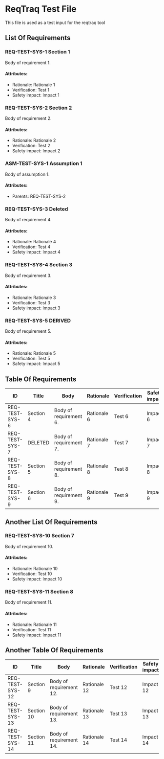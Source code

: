 # ReqTraq Test File

This file is used as a test input for the reqtraq tool

## List Of Requirements

### REQ-TEST-SYS-1 Section 1

Body of requirement 1.

#### Attributes:
- Rationale: Rationale 1
- Verification: Test 1
- Safety impact: Impact 1

### REQ-TEST-SYS-2 Section 2

Body of requirement 2.

#### Attributes:
- Rationale: Rationale 2
- Verification: Test 2
- Safety impact: Impact 2

### ASM-TEST-SYS-1 Assumption 1

Body of assumption 1.

#### Attributes:
- Parents: REQ-TEST-SYS-2

### REQ-TEST-SYS-3 Deleted

Body of requirement 4.

#### Attributes:
- Rationale: Rationale 4
- Verification: Test 4
- Safety impact: Impact 4

### REQ-TEST-SYS-4 Section 3

Body of requirement 3.

#### Attributes:
- Rationale: Rationale 3
- Verification: Test 3
- Safety impact: Impact 3


### REQ-TEST-SYS-5 DERIVED

Body of requirement 5.

#### Attributes:
- Rationale: Rationale 5
- Verification: Test 5
- Safety impact: Impact 5


## Table Of Requirements

| ID | Title | Body | Rationale | Verification | Safety impact |
| ----- | ----- | ----- | ----- | ----- | ----- |
| REQ-TEST-SYS-6 | Section 4 | Body of requirement 6. | Rationale 6 | Test 6 | Impact 6 |
| REQ-TEST-SYS-7 | DELETED | Body of requirement 7. | Rationale 7 | Test 7 | Impact 7 |
| REQ-TEST-SYS-8 | Section 5 | Body of requirement 8. | Rationale 8 | Test 8 | Impact 8 |
| REQ-TEST-SYS-9 | Section 6 | Body of requirement 9. | Rationale 9 | Test 9 | Impact 9 |


## Another List Of Requirements

### REQ-TEST-SYS-10 Section 7

Body of requirement 10.

#### Attributes:
- Rationale: Rationale 10
- Verification: Test 10
- Safety impact: Impact 10

### REQ-TEST-SYS-11 Section 8

Body of requirement 11.

#### Attributes:
- Rationale: Rationale 11
- Verification: Test 11
- Safety impact: Impact 11


## Another Table Of Requirements

| ID | Title | Body | Rationale | Verification | Safety impact |
| ----- | ----- | ----- | ----- | ----- | ----- |
| REQ-TEST-SYS-12 | Section 9 | Body of requirement 12. | Rationale 12 | Test 12 | Impact 12 |
| REQ-TEST-SYS-13 | Section 10 | Body of requirement 13. | Rationale 13 | Test 13 | Impact 13 |
| REQ-TEST-SYS-14 | Section 11 | Body of requirement 14. | Rationale 14 | Test 14 | Impact 14 |

